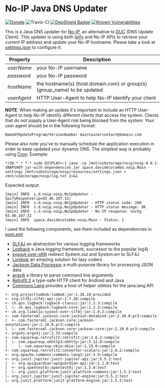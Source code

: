 # No-IP Java DNS Updater
[![Donate](https://img.shields.io/badge/Donate-PayPal-green.svg)](https://www.paypal.com/cgi-bin/webscr?cmd=_donations&business=T9USZAMJHNBBC&lc=IT&item_name=No-IP%20Java%20DNS%20Updater&currency_code=EUR&bn=PP%2dDonationsBF%3abtn_donate_SM%2egif%3aNonHosted)
![Travis-CI](https://travis-ci.com/davidecolombo/noip.svg?branch=master)
[![DepShield Badge](https://depshield.sonatype.org/badges/davidecolombo/noip/depshield.svg)](https://depshield.github.io)
[![Known Vulnerabilities](https://snyk.io//test/github/davidecolombo/noip/badge.svg?targetFile=pom.xml)](https://snyk.io//test/github/davidecolombo/noip?targetFile=pom.xml)

This is a Java DNS updater for [No-IP](https://www.noip.com/), an alternative to [DUC](https://www.noip.com/download) (DNS Update Client). This updater is using both [Ipify](https://www.ipify.org/) and No-IP APIs to retrieve your current IP address and update your No-IP hostname. Please take a look at [settings.json](src/test/resources/settings.json) to configure it:

| Property | Description |
| --- | --- |
| _userName_ | your No-IP username |
| _password_ | your No-IP password |
| _hostName_ | the hostname(s) (host.domain.com) or group(s) (group_name) to be updated |
| _userAgent_ | HTTP User-Agent to help No-IP identify your client |

__NOTE__: When making an update it's important to include an HTTP User-Agent to help No-IP identify different clients that access the system. Clients that do not supply a User-Agent risk being blocked from the system.
Your user agent should be in the following format:
```
NameOfUpdateProgram/VersionNumber maintainercontact@domain.com
```
Please also note you've to manually schedule the application execution in order to keep updated your dynamic DNS. The simplest way is probably using [Cron](https://en.wikipedia.org/wiki/Cron). Example:

```
*/30 * * * * sudo DISPLAY=:1 java -cp /mnt/usbstorage/noip/noip-0.0.1-SNAPSHOT-jar-with-dependencies.jar space.davidecolombo.noip.Main -settings /mnt/usbstorage/noip/resources/settings.json > /mnt/usbstorage/noip/log.txt 2>&1
```

Expected output:
```
[main] INFO  s.d.noip.noip.NoIpUpdater - IpifyResponse(ip=93.46.107.32)
[main] INFO  s.d.noip.noip.NoIpUpdater - HTTP status code: 200
[main] INFO  s.d.noip.noip.NoIpUpdater - HTTP status message: OK
[main] INFO  s.d.noip.noip.NoIpUpdater - No-IP response: nochg 93.46.107.32
[main] INFO  space.davidecolombo.noip.Main - Status: 1
```
I used the following components, see them included as dependencies in [pom.xml](pom.xml):

* [SLF4J](http://www.slf4j.org/) an abstraction for various logging frameworks
* [Logback](http://logback.qos.ch/) a Java logging framework, successor to the popular log4j
* [sysout-over-slf4j](https://github.com/Mahoney/sysout-over-slf4j) redirect System.out and System.err to SLF4J
* [Lombok](https://projectlombok.org/) an amazing solution for lazy coders
* [Jackson Data Processor](https://github.com/FasterXML/jackson-databind) a multi-purpose library for processing JSON data
* [args4j](https://github.com/kohsuke/args4j) a library to parse command line arguments
* [Retrofit 2](https://square.github.io/retrofit/) a type-safe HTTP client for Android and Java
* [Commons Lang](https://commons.apache.org/proper/commons-lang/) provides a host of helper utilities for the java.lang API

```
+- org.projectlombok:lombok:jar:1.18.10:provided
+- org.slf4j:slf4j-api:jar:1.7.28:compile
+- ch.qos.logback:logback-classic:jar:1.2.3:compile
|  \- ch.qos.logback:logback-core:jar:1.2.3:compile
+- uk.org.lidalia:sysout-over-slf4j:jar:1.0.2:compile
+- com.fasterxml.jackson.core:jackson-databind:jar:2.10.0.pr3:compile
|  +- com.fasterxml.jackson.core:jackson-annotations:jar:2.10.0.pr3:compile
|  \- com.fasterxml.jackson.core:jackson-core:jar:2.10.0.pr3:compile
+- args4j:args4j:jar:2.33:compile
+- com.squareup.retrofit2:retrofit:jar:2.6.2:compile
|  \- com.squareup.okhttp3:okhttp:jar:3.12.0:compile
|     \- com.squareup.okio:okio:jar:1.15.0:compile
+- com.squareup.retrofit2:converter-scalars:jar:2.6.2:compile
+- org.apache.commons:commons-lang3:jar:3.9:compile
+- org.junit.jupiter:junit-jupiter-api:jar:5.5.2:test
|  +- org.apiguardian:apiguardian-api:jar:1.1.0:test
|  +- org.opentest4j:opentest4j:jar:1.2.0:test
|  \- org.junit.platform:junit-platform-commons:jar:1.5.2:test
\- org.junit.jupiter:junit-jupiter-engine:jar:5.5.2:test
\- org.junit.platform:junit-platform-engine:jar:1.5.2:test
```
